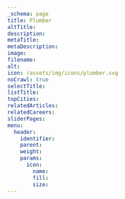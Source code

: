 ```yaml
---
_schema: page
title: Plumber
altTitle:
description:
metaTitle:
metaDescription:
image:
filename:
alt:
icon: /assets/img/icons/plumber.svg
noCrawl: true
selectTitle:
listTitle:
topCities:
relatedArticles:
relatedCareers:
sliderPages:
menu:
  header:
    identifier:
    parent:
    weight:
    params:
      icon:
        name:
        fill:
        size:
---
```

